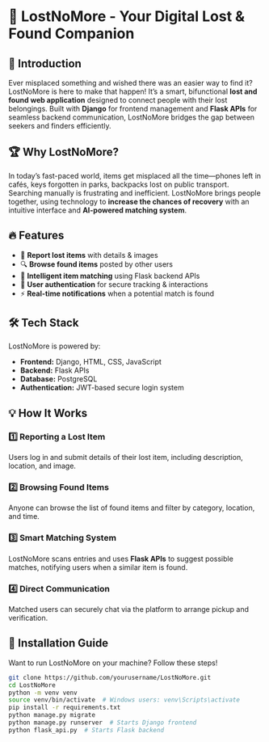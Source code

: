 # 🚀 LostNoMore - Your Digital Lost & Found Companion  

## 🌟 Introduction  
Ever misplaced something and wished there was an easier way to find it? LostNoMore is here to make that happen! It’s a smart, bifunctional **lost and found web application** designed to connect people with their lost belongings. Built with **Django** for frontend management and **Flask APIs** for seamless backend communication, LostNoMore bridges the gap between seekers and finders efficiently.

## 🏆 Why LostNoMore?  
In today’s fast-paced world, items get misplaced all the time—phones left in cafés, keys forgotten in parks, backpacks lost on public transport. Searching manually is frustrating and inefficient. LostNoMore brings people together, using technology to **increase the chances of recovery** with an intuitive interface and **AI-powered matching system**.

## 🔥 Features  
- 📌 **Report lost items** with details & images  
- 🔍 **Browse found items** posted by other users  
- 🤖 **Intelligent item matching** using Flask backend APIs  
- 🔐 **User authentication** for secure tracking & interactions  
- ⚡ **Real-time notifications** when a potential match is found  

## 🛠️ Tech Stack  
LostNoMore is powered by:  
- **Frontend:** Django, HTML, CSS, JavaScript  
- **Backend:** Flask APIs  
- **Database:** PostgreSQL  
- **Authentication:** JWT-based secure login system  

## 💡 How It Works  
### 1️⃣ Reporting a Lost Item  
Users log in and submit details of their lost item, including description, location, and image.  

### 2️⃣ Browsing Found Items  
Anyone can browse the list of found items and filter by category, location, and time.  

### 3️⃣ Smart Matching System  
LostNoMore scans entries and uses **Flask APIs** to suggest possible matches, notifying users when a similar item is found.  

### 4️⃣ Direct Communication  
Matched users can securely chat via the platform to arrange pickup and verification.  

## 🎯 Installation Guide  
Want to run LostNoMore on your machine? Follow these steps!  

```bash
git clone https://github.com/yourusername/LostNoMore.git
cd LostNoMore
python -m venv venv
source venv/bin/activate  # Windows users: venv\Scripts\activate
pip install -r requirements.txt
python manage.py migrate
python manage.py runserver  # Starts Django frontend
python flask_api.py  # Starts Flask backend
